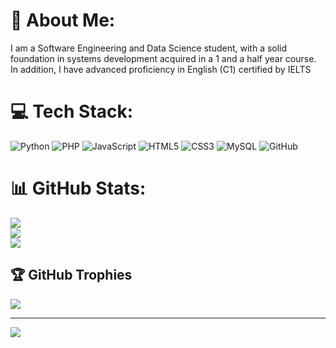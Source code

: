 # 💫 About Me:
I am a Software Engineering and Data Science student, with a solid foundation in systems development acquired in a 1 and a half year course. In addition, I have advanced proficiency in English (C1) certified by IELTS


# 💻 Tech Stack:
![Python](https://img.shields.io/badge/python-3670A0?style=flat&logo=python&logoColor=ffdd54) ![PHP](https://img.shields.io/badge/php-%23777BB4.svg?style=flat&logo=php&logoColor=white) ![JavaScript](https://img.shields.io/badge/javascript-%23323330.svg?style=flat&logo=javascript&logoColor=%23F7DF1E) ![HTML5](https://img.shields.io/badge/html5-%23E34F26.svg?style=flat&logo=html5&logoColor=white) ![CSS3](https://img.shields.io/badge/css3-%231572B6.svg?style=flat&logo=css3&logoColor=white) ![MySQL](https://img.shields.io/badge/mysql-4479A1.svg?style=flat&logo=mysql&logoColor=white) ![GitHub](https://img.shields.io/badge/github-%23121011.svg?style=flat&logo=github&logoColor=white)
# 📊 GitHub Stats:
![](https://github-readme-stats.vercel.app/api?username=JoaoBringmann&theme=dark&hide_border=true&include_all_commits=false&count_private=false)<br/>
![](https://github-readme-streak-stats.herokuapp.com/?user=JoaoBringmann&theme=dark&hide_border=true)<br/>
![](https://github-readme-stats.vercel.app/api/top-langs/?username=JoaoBringmann&theme=dark&hide_border=true&include_all_commits=false&count_private=false&layout=compact)

## 🏆 GitHub Trophies
![](https://github-profile-trophy.vercel.app/?username=JoaoBringmann&theme=onedark&no-frame=true&no-bg=true&margin-w=4)

---
[![](https://visitcount.itsvg.in/api?id=JoaoBringmann&icon=0&color=8)](https://visitcount.itsvg.in)

<!-- Proudly created with GPRM ( https://gprm.itsvg.in ) -->
